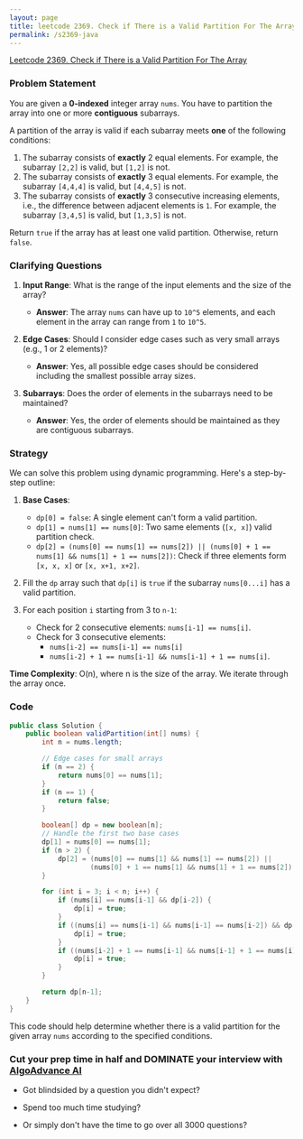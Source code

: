 ```yaml
---
layout: page
title: leetcode 2369. Check if There is a Valid Partition For The Array
permalink: /s2369-java
---
```

[Leetcode 2369. Check if There is a Valid Partition For The Array](https://algoadvance.github.io/algoadvance/l2369)
### Problem Statement

You are given a **0-indexed** integer array `nums`. You have to partition the array into one or more **contiguous** subarrays.

A partition of the array is valid if each subarray meets **one** of the following conditions:
1. The subarray consists of **exactly** 2 equal elements. For example, the subarray `[2,2]` is valid, but `[1,2]` is not.
2. The subarray consists of **exactly** 3 equal elements. For example, the subarray `[4,4,4]` is valid, but `[4,4,5]` is not.
3. The subarray consists of **exactly** 3 consecutive increasing elements, i.e., the difference between adjacent elements is `1`. For example, the subarray `[3,4,5]` is valid, but `[1,3,5]` is not.

Return `true` if the array has at least one valid partition. Otherwise, return `false`.

### Clarifying Questions
1. **Input Range**: What is the range of the input elements and the size of the array?
   - **Answer**: The array `nums` can have up to `10^5` elements, and each element in the array can range from `1` to `10^5`.

2. **Edge Cases**: Should I consider edge cases such as very small arrays (e.g., 1 or 2 elements)?
   - **Answer**: Yes, all possible edge cases should be considered including the smallest possible array sizes.

3. **Subarrays**: Does the order of elements in the subarrays need to be maintained?
   - **Answer**: Yes, the order of elements should be maintained as they are contiguous subarrays.

### Strategy

We can solve this problem using dynamic programming. Here's a step-by-step outline:

1. **Base Cases**:
   - `dp[0] = false`: A single element can't form a valid partition.
   - `dp[1] = nums[1] == nums[0]`: Two same elements (`[x, x]`) valid partition check.
   - `dp[2] = (nums[0] == nums[1] == nums[2]) || (nums[0] + 1 == nums[1] && nums[1] + 1 == nums[2])`: Check if three elements form `[x, x, x]` or `[x, x+1, x+2]`.

2. Fill the `dp` array such that `dp[i]` is `true` if the subarray `nums[0...i]` has a valid partition.

3. For each position `i` starting from 3 to `n-1`:
   - Check for 2 consecutive elements: `nums[i-1] == nums[i]`.
   - Check for 3 consecutive elements: 
     - `nums[i-2] == nums[i-1] == nums[i]`
     - `nums[i-2] + 1 == nums[i-1] && nums[i-1] + 1 == nums[i]`.

**Time Complexity**: O(n), where n is the size of the array. We iterate through the array once.

### Code

```java
public class Solution {
    public boolean validPartition(int[] nums) {
        int n = nums.length;

        // Edge cases for small arrays
        if (n == 2) {
            return nums[0] == nums[1];
        }
        if (n == 1) {
            return false;
        }

        boolean[] dp = new boolean[n];
        // Handle the first two base cases
        dp[1] = nums[0] == nums[1];
        if (n > 2) {
            dp[2] = (nums[0] == nums[1] && nums[1] == nums[2]) ||
                    (nums[0] + 1 == nums[1] && nums[1] + 1 == nums[2]);
        }

        for (int i = 3; i < n; i++) {
            if (nums[i] == nums[i-1] && dp[i-2]) {
                dp[i] = true;
            }
            if ((nums[i] == nums[i-1] && nums[i-1] == nums[i-2]) && dp[i-3]) {
                dp[i] = true;
            }
            if ((nums[i-2] + 1 == nums[i-1] && nums[i-1] + 1 == nums[i]) && dp[i-3]) {
                dp[i] = true;
            }
        }

        return dp[n-1];
    }
}
```

This code should help determine whether there is a valid partition for the given array `nums` according to the specified conditions.


### Cut your prep time in half and DOMINATE your interview with [AlgoAdvance AI](https://algoAdvance.com)

- Got blindsided by a question you didn't expect?

- Spend too much time studying?

- Or simply don't have the time to go over all 3000 questions?

